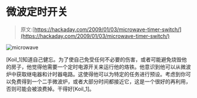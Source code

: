 # 微波定时开关

> 原文:[https://hackaday.com/2009/01/03/microwave-timer-switch/](https://hackaday.com/2009/01/03/microwave-timer-switch/)

![microwave](../Images/99a3e59e4116d701b7ee63c6475c7530.png "microwave")

[Koil_1]知道自己健忘。为了使自己免受任何不必要的伤害，或者可能避免烧毁他的房子，他觉得他需要一个定时电源开关来运行他的烙铁。他意识到他可以从微波炉中获取继电器和计时器电路。这使得他可以为特定的任务进行预设。考虑到你可以免费得到一个二手微波炉，或者大部分时间都接近它，这是一个很好的再利用，否则可能会被浪费掉。干得好[Koil_1]。
